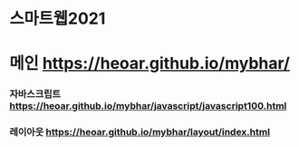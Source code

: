 # 스마트웹2021

# 메인 https://heoar.github.io/mybhar/

### 자바스크립트 https://heoar.github.io/mybhar/javascript/javascript100.html
### 레이아웃 https://heoar.github.io/mybhar/layout/index.html
